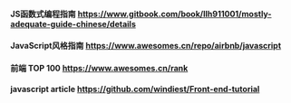 #### JS函数式编程指南 https://www.gitbook.com/book/llh911001/mostly-adequate-guide-chinese/details

#### JavaScript风格指南 https://www.awesomes.cn/repo/airbnb/javascript

#### 前端 TOP 100 https://www.awesomes.cn/rank

#### javascript article https://github.com/windiest/Front-end-tutorial


